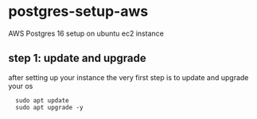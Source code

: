 # postgres-setup-aws
AWS Postgres 16 setup on ubuntu ec2 instance

## step 1: update and upgrade
after setting up your instance the very first step is to update and upgrade your os 

 ```
   sudo apt update
   sudo apt upgrade -y
   ```



